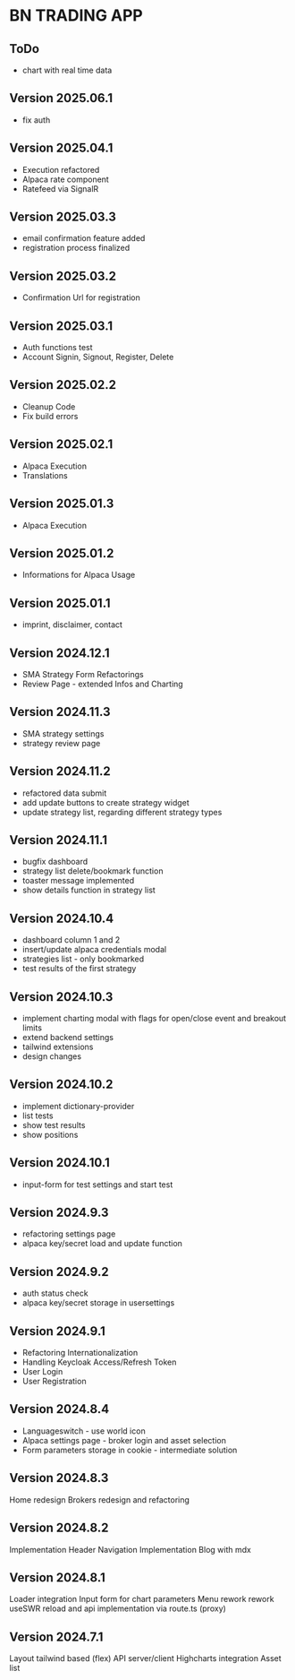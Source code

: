 # BN TRADING APP

## ToDo

- chart with real time data

## Version 2025.06.1

- fix auth

## Version 2025.04.1

- Execution refactored
- Alpaca rate component
- Ratefeed via SignalR 

## Version 2025.03.3

- email confirmation feature added
- registration process finalized

## Version 2025.03.2

- Confirmation Url for registration

## Version 2025.03.1

- Auth functions test
- Account Signin, Signout, Register, Delete

## Version 2025.02.2

- Cleanup Code
- Fix build errors

## Version 2025.02.1

- Alpaca Execution
- Translations

## Version 2025.01.3

- Alpaca Execution

## Version 2025.01.2

- Informations for Alpaca Usage

## Version 2025.01.1

- imprint, disclaimer, contact

## Version 2024.12.1

- SMA Strategy Form Refactorings
- Review Page - extended Infos and Charting

## Version 2024.11.3

- SMA strategy settings
- strategy review page

## Version 2024.11.2

- refactored data submit
- add update buttons to create strategy widget
- update strategy list, regarding different strategy types

## Version 2024.11.1

- bugfix dashboard
- strategy list delete/bookmark function
- toaster message implemented
- show details function in strategy list

## Version 2024.10.4

- dashboard column 1 and 2
- insert/update alpaca credentials modal
- strategies list - only bookmarked
- test results of the first strategy

## Version 2024.10.3

- implement charting modal with flags for open/close event and breakout limits
- extend backend settings
- tailwind extensions
- design changes

## Version 2024.10.2

- implement dictionary-provider
- list tests
- show test results
- show positions

## Version 2024.10.1

- input-form for test settings and start test

## Version 2024.9.3

- refactoring settings page
- alpaca key/secret load and update function

## Version 2024.9.2

- auth status check
- alpaca key/secret storage in usersettings

## Version 2024.9.1

- Refactoring Internationalization
- Handling Keycloak Access/Refresh Token
- User Login
- User Registration

## Version 2024.8.4

- Languageswitch - use world icon
- Alpaca settings page - broker login and asset selection
- Form parameters storage in cookie - intermediate solution

## Version 2024.8.3

Home redesign
Brokers redesign and refactoring

## Version 2024.8.2

Implementation Header Navigation
Implementation Blog with mdx

## Version 2024.8.1

Loader integration
Input form for chart parameters
Menu rework
rework useSWR reload and api implementation via route.ts (proxy)

## Version 2024.7.1

Layout tailwind based (flex)
API server/client
Highcharts integration
Asset list
